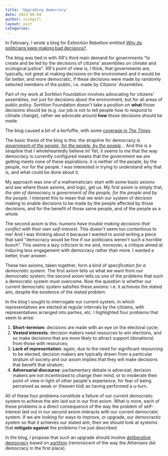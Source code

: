 ```yaml
---
title: 'Upgrading democracy'
date: 2023-08-04
author: nickgill
layout: post
categories:
---
```

In February, I wrote a blog for Extinction Rebellion entitled [Why do politicians keep making bad decisions?](https://rebellion.global/blog/2023/02/15/politiciansmakingbaddecisions/).

The blog was tied in with XR's third main demand for governments "to create and be led by the decisions of citizens’ assemblies on climate and ecological justice". XR's point of view is, I think, that governments are, typically, not great at making decisions on the environment and it would be far better, and more democratic, if these decisions were made by randomly selected members of the public, i.e. made by *Citizens' Assemblies*.

Part of my work at Sortition Foundation involves advocating for citizens' assemblies, not just for decisions about the environment, but for all areas of public policy. Sortition Foundation doesn't take a position on **what** those decisions should be (e.g. our job is not to tell people how to respond to climate change), rather we advocate around **how** those decisions should be made.

The blog caused a bit of a kerfuffle, with some [coverage in *The Times*](https://www.thetimes.co.uk/article/group-that-wants-to-abolish-mps-wins-government-cash-525btrj7k). 

The basic thesis of the blog is this: the strapline for democracy is [*government of the people, for the people, by the people*](https://en.wikipedia.org/wiki/Gettysburg_Address)... And this is a strapline that I wholeheartedly believe in! Yet, it seems to me that the way democracy is currently configured means that the government we are getting meets none of these aspirations: it is neither of the people, by the people, nor for the people. I was interested in trying to understand why that is, and what could be done about it.

My approach was one of a mathematician: start with some basic axioms and see where those axioms, and logic, get us. My first axiom is simply that, *the aim of democracy is government of the people, for the people and by the people*. I interpret this to mean that we wish our system of decision making to enable decisions to be made by the people affected by those decisions, and for the benefit of those same people, and of the people as a whole.

The second axiom is this: *humans have trouble making decisions that conflict with their own self-interest*. This doesn't seem too contentious to me! And I was thinking about it because I wanted to avoid writing a piece that said "democracy would be fine if our politicians weren't such a horrible bunch". This seems a lazy criticism to me and, moreover, a critique aimed at inducing less engagement with democracy rather than more. I wanted a better, truer answer.

These two axioms, taken together, form a kind of *specification for a democratic system*. The first axiom tells us what we want from our democratic system; the second axiom tells us one of the problems that such a democratic system must overcome. Now the question is whether our current democratic system satisfies these axioms: i.e. it achieves the stated aim, despite the existence of the stated problem.

In the blog I sought to interrogate our current system, in which representatives are elected at regular intervals by the citizens, with representatives arranged into parties, etc. I highlighted four problems that seem to arise:
 1. **Short-termism**: decisions are made with an eye on the electoral cycle;
 2. **Vested interests**: decision makers need resources to win elections, and so make decisions that are more likely to attract support (donations) from those with resources;
 3. **Lack of representation**: again, due to the need for significant resourcing to be elected, decision makers are typically drawn from a particular stratum of society and our axiom implies that they will make decisions that benefit that stratum;
 4. **Adversarial discourse**: parliamentary debate is adversial; decision makers are not incentivized to change their mind, or to moderate their point of view in light of other people's experience, for fear of being perceived as weak or (heaven bid) as having performed a u-turn.
 
 All of these four problems constitute a failure of our current democratic system to achieve the aim laid out in our first axiom. What is more, each of these problems is a direct consequence of the way the problem of self-interest laid out in our second axiom interacts with our current democratic system. If we are looking for ways to improve, or upgrade, our democractic system so that it achieves our stated aim, then we should look at systems that **mitigate against** the problems I've just described.
 
 In the blog, I propose that such an upgrade should involve [deliberative democracy](https://en.wikipedia.org/wiki/Deliberative_democracy) based on [sortition](https://en.wikipedia.org/wiki/Sortition) (reminisicent of the way the Athenians did democracy in the first place).
 


